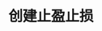 ---
title: 创建止盈止损
position_number: 7
type: post
description: /trade/entrust/create-profit
remark: Content-Type = application/x-www-form-urlencoded && application/json
parameters:
    -
        name: symbol
        type: string
        mandatory: true
        default: N/A
        description: 交易对
        ranges:
    -
        name: origQty
        type: integer
        mandatory: true
        default:
        description: 数量（张）
        ranges:
    -
        name: triggerProfitPrice
        type: integer
        mandatory: true
        default:
        description: 止盈触发价
        ranges:
    -
        name: triggerStopPrice
        type: integer
        mandatory: true
        default:
        description: 止损触发价
        ranges:
    -
        name: expireTime
        type: integer
        mandatory: true
        default:
        description: 过期时间
        ranges:
    -
        name: positionSide
        type: string
        mandatory: true
        default:
        description: 仓位方向：LONG;SHORT
        ranges: LONG;SHORT
content_markdown: |-

                #### **限流规则**

                200/s/apikey
left_code_blocks:
    -
        code_block: "public void getKLine() {\r\n\tString text = HttpUtil.get(URL + \"/data/api/v1/future-u/trade/getKLine?market=btc_usdt&type=1min&since=0\");\r\n\tSystem.out.println(text);\r\n}"
        title: Java
        language: java
right_code_blocks:
    - code_block: |-
        {
            "msgInfo": {
              "code": "",
              "msg": ""
            },
            "msg": "",
            "data": {},
            "code": 200
        }
        title: Response
        language: json
---